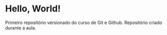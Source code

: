 # Hello, World!
 Primeiro repositório versionado do curso de Git e Github.
 Repositório criado durante a aula.


